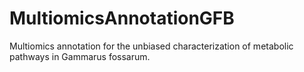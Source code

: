 # MultiomicsAnnotationGFB
Multiomics annotation for the unbiased characterization of metabolic pathways in Gammarus fossarum.
